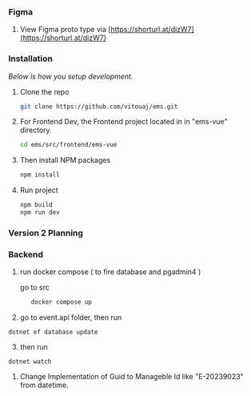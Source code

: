 ### Figma
1. View Figma proto type via  [https://shorturl.at/dizW7](https://shorturl.at/dizW7)

### Installation

_Below is how you setup development._

1. Clone the repo
   ```sh
   git clone https://github.com/vitouaj/ems.git

2. For Frontend Dev, the Frontend project located in in "ems-vue" directory.
    ```sh
    cd ems/src/frontend/ems-vue
    ```
3. Then install NPM packages
   ```sh
   npm install
   ```

4. Run project
   ```sh
   npm build
   npm run dev
   ````


### Version 2 Planning


### Backend



1. run docker compose ( to fire database and pgadmin4 )

   go to src

   ```sh
      docker compose up
    ```

2. go to event.api folder, then run 

``` dotnet ef database update ```

3. then run

``` dotnet watch ```

   

1. Change Implementation of Guid to Manageble Id like "E-20239023" from datetime.
